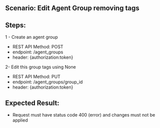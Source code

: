 ## Scenario: Edit Agent Group removing tags 
## Steps:
1 - Create an agent group

- REST API Method: POST
- endpoint: /agent_groups
- header: {authorization:token}

2- Edit this group tags using None

- REST API Method: PUT
- endpoint: /agent_groups/group_id
- header: {authorization:token}


## Expected Result:
- Request must have status code 400 (error) and changes must not be applied
